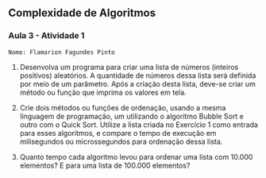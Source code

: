 ## Complexidade de Algoritmos

### Aula 3 - Atividade 1

<code>Nome: Flamarion Fagundes Pinto</code>

1. Desenvolva um programa para criar uma lista de números (inteiros positivos) aleatórios. A quantidade de números dessa lista será definida por meio de um parâmetro. Após a criação desta lista, deve-se criar um método ou função que imprima os valores em tela.

2. Crie dois métodos ou funções de ordenação, usando a mesma linguagem de programação, um utilizando o algoritmo Bubble Sort e outro com o Quick Sort. Utilize a lista criada no Exercício 1 como entrada para esses algoritmos, e compare o tempo de execução em milisegundos ou microssegundos para ordenação dessa lista.

3) Quanto tempo cada algoritmo levou para ordenar uma lista com 10.000 elementos? E para uma lista de 100.000 elementos?
